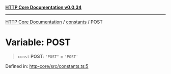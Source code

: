 [**HTTP Core Documentation v0.0.34**](../../README.md)

***

[HTTP Core Documentation](../../modules.md) / [constants](../README.md) / POST

# Variable: POST

> `const` **POST**: `"POST"` = `'POST'`

Defined in: [http-core/src/constants.ts:5](https://github.com/stonemjs/http-core/blob/6ce19e93bd5f8b28975217f6c01558c07c7c03c7/src/constants.ts#L5)
